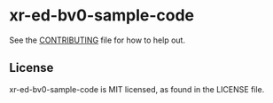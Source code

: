 # xr-ed-bv0-sample-code

See the [CONTRIBUTING](CONTRIBUTING.md) file for how to help out.

## License
xr-ed-bv0-sample-code is MIT licensed, as found in the LICENSE file.
